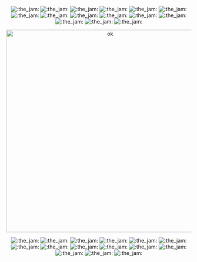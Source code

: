 <p align="center">
  <img alt=":the_jam:" src="https://cdn.discordapp.com/emojis/745354525958996138.gif?v=1" />
  <img alt=":the_jam:" src="https://cdn.discordapp.com/emojis/745354525958996138.gif?v=1" />
  <img alt=":the_jam:" src="https://cdn.discordapp.com/emojis/745354525958996138.gif?v=1" />
  <img alt=":the_jam:" src="https://cdn.discordapp.com/emojis/745354525958996138.gif?v=1" />
  <img alt=":the_jam:" src="https://cdn.discordapp.com/emojis/745354525958996138.gif?v=1" />
  <img alt=":the_jam:" src="https://cdn.discordapp.com/emojis/745354525958996138.gif?v=1" />
  <img alt=":the_jam:" src="https://cdn.discordapp.com/emojis/745354525958996138.gif?v=1" />
  <img alt=":the_jam:" src="https://cdn.discordapp.com/emojis/745354525958996138.gif?v=1" />
  <img alt=":the_jam:" src="https://cdn.discordapp.com/emojis/745354525958996138.gif?v=1" />
  <img alt=":the_jam:" src="https://cdn.discordapp.com/emojis/745354525958996138.gif?v=1" />
  <img alt=":the_jam:" src="https://cdn.discordapp.com/emojis/745354525958996138.gif?v=1" />
  <img alt=":the_jam:" src="https://cdn.discordapp.com/emojis/745354525958996138.gif?v=1" />
  <img alt=":the_jam:" src="https://cdn.discordapp.com/emojis/745354525958996138.gif?v=1" />
  <img alt=":the_jam:" src="https://cdn.discordapp.com/emojis/745354525958996138.gif?v=1" />
  <img alt=":the_jam:" src="https://cdn.discordapp.com/emojis/745354525958996138.gif?v=1" />
</p>

<p align="center">
    <img width="550" alt="ok" src="https://user-images.githubusercontent.com/8808097/99896186-05ff9900-2c43-11eb-9cc9-7dc5a5f5cdb0.gif" />
</p>

<p align="center">
  <img alt=":the_jam:" src="https://cdn.discordapp.com/emojis/745354525958996138.gif?v=1" />
  <img alt=":the_jam:" src="https://cdn.discordapp.com/emojis/745354525958996138.gif?v=1" />
  <img alt=":the_jam:" src="https://cdn.discordapp.com/emojis/745354525958996138.gif?v=1" />
  <img alt=":the_jam:" src="https://cdn.discordapp.com/emojis/745354525958996138.gif?v=1" />
  <img alt=":the_jam:" src="https://cdn.discordapp.com/emojis/745354525958996138.gif?v=1" />
  <img alt=":the_jam:" src="https://cdn.discordapp.com/emojis/745354525958996138.gif?v=1" />
  <img alt=":the_jam:" src="https://cdn.discordapp.com/emojis/745354525958996138.gif?v=1" />
  <img alt=":the_jam:" src="https://cdn.discordapp.com/emojis/745354525958996138.gif?v=1" />
  <img alt=":the_jam:" src="https://cdn.discordapp.com/emojis/745354525958996138.gif?v=1" />
  <img alt=":the_jam:" src="https://cdn.discordapp.com/emojis/745354525958996138.gif?v=1" />
  <img alt=":the_jam:" src="https://cdn.discordapp.com/emojis/745354525958996138.gif?v=1" />
  <img alt=":the_jam:" src="https://cdn.discordapp.com/emojis/745354525958996138.gif?v=1" />
  <img alt=":the_jam:" src="https://cdn.discordapp.com/emojis/745354525958996138.gif?v=1" />
  <img alt=":the_jam:" src="https://cdn.discordapp.com/emojis/745354525958996138.gif?v=1" />
  <img alt=":the_jam:" src="https://cdn.discordapp.com/emojis/745354525958996138.gif?v=1" />
</p>

